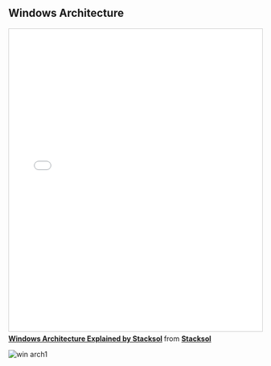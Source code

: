## Windows Architecture



<iframe src="//www.slideshare.net/slideshow/embed_code/key/z38umEKPA3EkN0" width="800" height="600" frameborder="0" marginwidth="0" marginheight="0" scrolling="no" style="border:1px solid #CCC; border-width:1px; margin-bottom:5px; max-width: 100%;" allowfullscreen> </iframe> <div style="margin-bottom:5px"> <strong> <a href="//www.slideshare.net/Stacksol/windows-architecture-explained-by-stacksol" title="Windows Architecture Explained by Stacksol" target="_blank">Windows Architecture Explained by Stacksol</a> </strong> from <strong><a href="//www.slideshare.net/Stacksol" target="_blank">Stacksol</a></strong> </div>

![win arch1](https://miro.medium.com/max/1546/0*C2A-QN4YYOIXnkWw.png)
